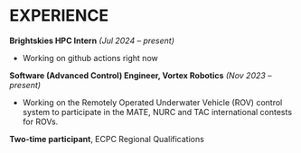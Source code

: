 # EXPERIENCE
**Brightskies HPC Intern** *(Jul 2024 – present)*

* Working on github actions right now

**Software (Advanced Control) Engineer, Vortex Robotics** *(Nov 2023 – present)*

* Working on the Remotely Operated Underwater Vehicle (ROV) control system to participate in the MATE, 
NURC and TAC international contests for ROVs.

**Two-time participant**, ECPC Regional Qualifications